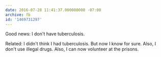 ```yaml
---
date: 2016-07-28 11:41:37.000000000 -07:00
archive: fb
id: '1469731297'
---
```


Good news: I don't have tuberculosis. 

Related: I didn't think I had tuberculosis. But now I know for sure. Also, I don't use illegal drugs. Also, I can now volunteer at the prisons.

